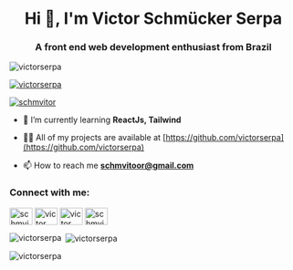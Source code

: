 <h1 align="center">Hi 👋, I'm Victor Schmücker Serpa</h1>
<h3 align="center">A front end web development enthusiast from Brazil</h3>

<p align="left"> <img src="https://komarev.com/ghpvc/?username=victorserpa&label=Profile%20views&color=0e75b6&style=flat" alt="victorserpa" /> </p>

<p align="left"> <a href="https://github.com/ryo-ma/github-profile-trophy"><img src="https://github-profile-trophy.vercel.app/?username=victorserpa" alt="victorserpa" /></a> </p>

<p align="left"> <a href="https://twitter.com/schmvitor" target="blank"><img src="https://img.shields.io/twitter/follow/schmvitor?logo=twitter&style=for-the-badge" alt="schmvitor" /></a> </p>

- 🌱 I’m currently learning **ReactJs, Tailwind**

- 👨‍💻 All of my projects are available at [https://github.com/victorserpa](https://github.com/victorserpa)

- 📫 How to reach me **schmvitoor@gmail.com**

<h3 align="left">Connect with me:</h3>
<p align="left">
<a href="https://twitter.com/schmvitor" target="blank"><img align="center" src="https://raw.githubusercontent.com/rahuldkjain/github-profile-readme-generator/master/src/images/icons/Social/twitter.svg" alt="schmvitor" height="30" width="40" /></a>
<a href="https://linkedin.com/in/victor schmücker serpa" target="blank"><img align="center" src="https://raw.githubusercontent.com/rahuldkjain/github-profile-readme-generator/master/src/images/icons/Social/linked-in-alt.svg" alt="victor schmücker serpa" height="30" width="40" /></a>
<a href="https://fb.com/victor schmucker" target="blank"><img align="center" src="https://raw.githubusercontent.com/rahuldkjain/github-profile-readme-generator/master/src/images/icons/Social/facebook.svg" alt="victor schmucker" height="30" width="40" /></a>
<a href="https://instagram.com/schmvitor" target="blank"><img align="center" src="https://raw.githubusercontent.com/rahuldkjain/github-profile-readme-generator/master/src/images/icons/Social/instagram.svg" alt="schmvitor" height="30" width="40" /></a>
</p>

<p><img align="left" src="https://github-readme-stats.vercel.app/api/top-langs?username=victorserpa&show_icons=true&locale=en&layout=compact" alt="victorserpa" /></p>

<p>&nbsp;<img align="center" src="https://github-readme-stats.vercel.app/api?username=victorserpa&show_icons=true&locale=en" alt="victorserpa" /></p>

<p><img align="center" src="https://github-readme-streak-stats.herokuapp.com/?user=victorserpa&" alt="victorserpa" /></p>
